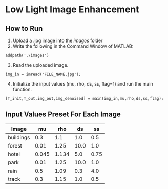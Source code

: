 # Low Light Image Enhancement

## How to Run

1. Upload a .jpg image into the _images_ folder
2. Write the following in the Command Window of MATLAB:
```
addpath('.\images')
```

3. Read the uploaded image.
```
img_in = imread('FILE_NAME.jpg');
```

4. Initialize the input values (mu, rho, ds, ss, flag=1) and run the main function.
```
[T_init,T_out,img_out,img_denoised] = main(img_in,mu,rho,ds,ss,flag);
```
## Input Values Preset For Each Image

|Image|mu|rho|ds|ss|
|-----|--|---|--|--|
|buildings|0.3|1.1|1.0|0.5|
|forest|0.01|1.25|10.0|1.0|
|hotel|0.045|1.134|5.0|0.75|
|park|0.01|1.25|10.0|1.0|
|rain|0.5|1.09|0.3|4.0|
|track|0.3|1.15|1.0|0.5|
